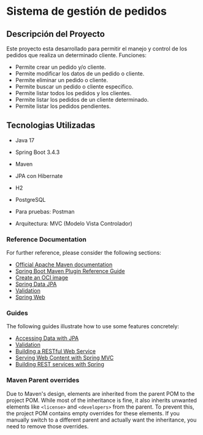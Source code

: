 # Sistema de gestión de pedidos

## Descripción del Proyecto
Este proyecto esta desarrollado para permitir el manejo y control de los pedidos que realiza un determinado cliente.
Funciones:
- Permite crear un pedido y/o cliente.
- Permite modificar los datos de un pedido o cliente.
- Permite eliminar un pedido o cliente.
- Permite buscar un pedido o cliente especifico.
- Permite listar todos los pedidos y los clientes.
- Permite listar los pedidos de un cliente determinado.
- Permite listar los pedidos pendientes.


## Tecnologias Utilizadas
- Java 17
- Spring Boot 3.4.3
- Maven 
- JPA con Hibernate
- H2
- PostgreSQL 

- Para pruebas: Postman
- Arquitectura: MVC (Modelo Vista Controlador)

### Reference Documentation
For further reference, please consider the following sections:

* [Official Apache Maven documentation](https://maven.apache.org/guides/index.html)
* [Spring Boot Maven Plugin Reference Guide](https://docs.spring.io/spring-boot/3.4.3/maven-plugin)
* [Create an OCI image](https://docs.spring.io/spring-boot/3.4.3/maven-plugin/build-image.html)
* [Spring Data JPA](https://docs.spring.io/spring-boot/3.4.3/reference/data/sql.html#data.sql.jpa-and-spring-data)
* [Validation](https://docs.spring.io/spring-boot/3.4.3/reference/io/validation.html)
* [Spring Web](https://docs.spring.io/spring-boot/3.4.3/reference/web/servlet.html)

### Guides
The following guides illustrate how to use some features concretely:

* [Accessing Data with JPA](https://spring.io/guides/gs/accessing-data-jpa/)
* [Validation](https://spring.io/guides/gs/validating-form-input/)
* [Building a RESTful Web Service](https://spring.io/guides/gs/rest-service/)
* [Serving Web Content with Spring MVC](https://spring.io/guides/gs/serving-web-content/)
* [Building REST services with Spring](https://spring.io/guides/tutorials/rest/)

### Maven Parent overrides

Due to Maven's design, elements are inherited from the parent POM to the project POM.
While most of the inheritance is fine, it also inherits unwanted elements like `<license>` and `<developers>` from the parent.
To prevent this, the project POM contains empty overrides for these elements.
If you manually switch to a different parent and actually want the inheritance, you need to remove those overrides.

